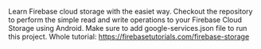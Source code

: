 Learn Firebase cloud storage with the easiet way. 
Checkout the repository to perform the simple read and write operations to your Firebase Cloud Storage using Android. 
Make sure to add google-services.json file to run this project.
Whole tutorial: https://firebasetutorials.com/firebase-storage
